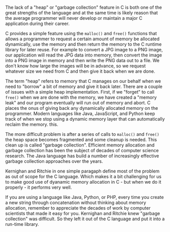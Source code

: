 The lack of a "heap" or "garbage collection" feature in C is both one of the great 
strengths of the language and at the same time is likely reason that the average
programmer will never develop or maintain a major C application during their career.

C provides a simple feature using the `malloc()` and `free()` functions that allows
a programmer to request a certain amount of memory be allocated dynamically, use
the memory and then return the memory to the C runtime library for later reuse.
For example to convert a JPG image to a PNG image, our application will read the JPG 
data into memory, then convert the image into a PNG image in memory and then write the
PNG data out to a file.  We don't know how large the images will be in advance, so we
request whatever size we need from C and then give it back when we are done.

The term "heap" refers to memory that C manages on our behalf when we need 
to "borrow" a bit of memory and give it back later.  There are a couple of issues 
with a simple heap implementation.  First, if we "forget" to call `free()`
when we are done with the memory, we have created a "memory leak" and our program
eventually will run out of memory and abort.  C places the onus of giving back any
dynamically allocated memory on the programmer.  Modern languages like Java, 
JavaScript, and Python keep track of when we stop using a dynamic memory layer that
can automatically reclaim the memory.
this.

The more difficult problem is after a series of calls to `malloc()` and `free()` the
heap space becomes fragmented and some cleanup is needed.   This clean up is called
"garbage collection".  Efficient memory allocation and garbage collection has been 
the subject of decades of computer science research.  The Java language has build
a number of increasingly effective garbage collection approaches over the years.

Kernighan and Ritchie in one simple paragaph define most of the problem as out
of scope for the C language.  Which makes it a bit challenging for us to
make good use of dyanamic memory allocation in C - but when we do it properly - it 
performs very well.

If you are using a language like Java, Python, or PHP, every time you create a new string
through concatenation without thinking about memory allocation, remember to appreciate
the decades of work by computer scientists that made it easy for you.  Kernighan
and Ritchie knew "garbage collection" was difficult.  So they left it out of the
C language and put it into a run-time library.

